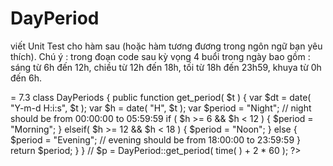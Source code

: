 # DayPeriod

viết Unit Test cho hàm sau (hoặc hàm tương đương trong ngôn ngữ bạn yêu thích). Chú ý : trong đoạn code sau kỳ vọng 4 buổi trong ngày bao gồm : sáng từ 6h đến 12h, chiều từ 12h đến 18h, tối từ 18h đến 23h59, khuya từ 0h đến 6h.

<?php
// assume PHP version >= 7.3
class DayPeriods
{
    public function get_period( $t ) {
   	 var $dt = date( "Y-m-d H:i:s", $t );
   	 var $h = date( "H", $t );
   	 var $period = "Night"; // night should be from 00:00:00 to 05:59:59
   	 if ( $h >= 6 && $h < 12 ) {
   		 $period = "Morning";
   	 } elseif( $h >= 12 && $h < 18 ) {
   		 $period = "Noon";
   	 } else {
   		 $period = "Evening";  // evening should be from 18:00:00 to 23:59:59
   	 }
   	 return $period;
    }
}

// $p = DayPeriod::get_period( time( ) + 2 * 60 );

?>
